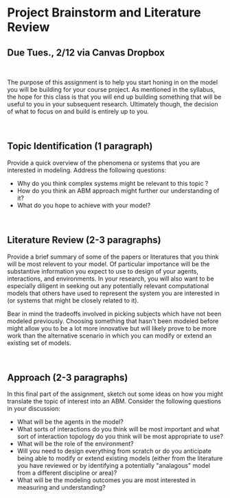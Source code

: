 # Project Brainstorm and Literature Review 
## **Due Tues., 2/12 via Canvas Dropbox**
&nbsp; 

The purpose of this assignment is to help you start honing in on the model you will be building for your course project. As mentioned in the syllabus, the hope for this class is that you will end up building something that will be useful to you in your subsequent research. Ultimately though, the decision of what to focus on and build is entirely up to you.

&nbsp; 


## Topic Identification (1 paragraph)

Provide a quick overview of the phenomena or systems that you are interested in modeling. Address the following questions:
+ Why do you think complex systems might be relevant to this topic ?  
+ How do you think an ABM approach might further our understanding of it? 
+ What do you hope to achieve with your model?

&nbsp;

## Literature Review (2-3 paragraphs)

Provide a brief summary of some of the papers or literatures that you think will be most relevent to your model. Of particular importance will be the substantive information you expect to use to design of your agents, interactions, and environments. In your research, you will also want to be especially diligent in seeking out any potentially relevant computational models that others have used to represent the system you are interested in (or systems that might be closely related to it).

Bear in mind the tradeoffs involved in picking subjects which have not been modeled previously. Choosing something that hasn't been modeled before might allow you to be a lot more innovative but will likely prove to be more work than the alternative scenario in which you can modify or extend an existing set of models.

&nbsp;


## Approach (2-3 paragraphs)

In this final part of the assignment, sketch out some ideas on how  you might translate the topic of interest into an ABM. Consider the following questions in your discussion: 
+ What will be the agents in the model?
+ What sorts of interactions do you think will be most important and what sort of interaction topology do you think will be most appropriate to use? 
+ What will be the role of the environment? 
+ Will you need to design everything from scratch or do you anticipate being able to modify or extend existing models (either from the literature you have reviewed or by identifying a potentially "analagous"  model from a different discipline or area)? 
+ What will be the modeling outcomes you are most interested in measuring and understanding?

